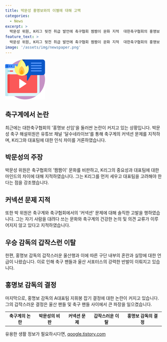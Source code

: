 ```yaml
---
title: 박문성 홍명보와의 이별에 대해 고백
categories:
  - News
excerpt: >
  박문성 위원, K리그 뒷전 취급 발언에 축구협회 짬짬이 문화 지적  대한축구협회의 홍명보 선임을 둘러싼 논란 속에서 박문성 축구 해설위원이 축구계의 문제를 지적했다. 유튜브 채널 달수네라이브에서 공개된 발언에서 그는 K리그의 뒷전 취급과 축구협회의 짬짬이 문화를 비판했다. 그는 더불어 울산 현대의 중요성과 대표팀을 둘러싼 이슈에 대한 관점을 밝혔다. 또한, 대한민국 축구와의 비교를 통해 올바른 축구 문화 정착을 촉구했다. 홍명보 감독에 대한 울산 팬들의 반응과 그의 A대표팀 지휘 봉을 잡는 사실도 논의되었다.
feature_text: >
  박문성 위원, K리그 뒷전 취급 발언에 축구협회 짬짬이 문화 지적  대한축구협회의 홍명보 선임을 둘러싼 논란 속에서 박문성 축구 해설위원이 축구계의 문제를 지적했다. 유튜브 채널 달수네라이브에서 공개된 발언에서 그는 K리그의 뒷전 취급과 축구협회의 짬짬이 문화를 비판했다. 그는 더불어 울산 현대의 중요성과 대표팀을 둘러싼 이슈에 대한 관점을 밝혔다. 또한, 대한민국 축구와의 비교를 통해 올바른 축구 문화 정착을 촉구했다. 홍명보 감독에 대한 울산 팬들의 반응과 그의 A대표팀 지휘 봉을 잡는 사실도 논의되었다.
image: '/assets/img/newspaper.png'
---
```


<p><img src="/assets/img/news.png" alt="rentncar 속보" /></p>

<h2 data-ke-size="size26">축구계에서 논란</h2>

<p data-ke-size="size16">최근에는 대한축구협회의 '홍명보 선임'을 둘러싼 논란이 커지고 있는 상황입니다. 박문성 축구 해설위원은 유튜브 채널 '달수네라이브'를 통해 축구계의 커넥션 문제를 지적하며, K리그와 대표팀에 대한 인식 차이를 거론하였습니다.</p>

<h2 data-ke-size="size26">박문성의 주장</h2>

<p data-ke-size="size16">박문성 위원은 축구협회의 '짬짬이' 문화를 비판하고, K리그의 중요성과 대표팀에 대한 마인드의 차이에 대해 지적하였습니다. 그는 K리그를 먼저 세우고 대표팀을 고려해야 한다는 점을 강조했습니다.</p>

<h2 data-ke-size="size26">커넥션 문제 지적</h2>

<p data-ke-size="size16">또한 박 위원은 축구계와 축구협회에서의 '커넥션' 문제에 대해 솔직한 고발을 행하였습니다. 그는 자기 사람을 대려다 쓰는 문화와 축구계의 건강한 논의 및 의견 교류가 이루어지지 않고 있다고 지적하였습니다.</p>

<h2 data-ke-size="size26">우승 감독의 갑작스런 이탈</h2>

<p data-ke-size="size16">한편, 홍명보 감독의 갑작스러운 울산행과 이에 따른 구단 내부의 혼란과 실망에 대한 언급이 나왔습니다. 이로 인해 축구 팬들과 울산 서포터스의 강력한 반발이 이뤄지고 있습니다.</p>

<h2 data-ke-size="size26">홍명보 감독의 결정</h2>

<p data-ke-size="size16">마지막으로, 홍명보 감독의 A대표팀 지휘봉 잡기 결정에 대한 논란이 커지고 있습니다. 그의 갑작스러운 결정은 울산 팬들 및 축구 팬들 사이에서 큰 파장을 일으켰습니다.</p>

<table>
  <tbody>
    <tr>
      <td style="text-align: center; height: 17px;"><b>축구계의 논란</b></td>
      <td style="text-align: center; height: 17px;"><b>박문성의 비판</b></td>
      <td style="text-align: center; height: 17px;"><b>커넥션 문제</b></td>
      <td style="text-align: center; height: 17px;"><b>갑작스러운 이탈</b></td>
      <td style="text-align: center; height: 17px;"><b>홍명보 감독의 결정</b></td>
    </tr>
  </tbody>
</table>

<p data-ke-size="size16"></p>
유용한 생활 정보가 필요하시다면, <a href="https://qoogle.tistory.com" rel="dofollow">qoogle.tistory.com</a>


